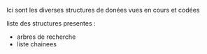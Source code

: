 Ici sont les diverses structures de donées vues en cours et codées

liste des structures presentes :
- arbres de recherche
- liste chainees